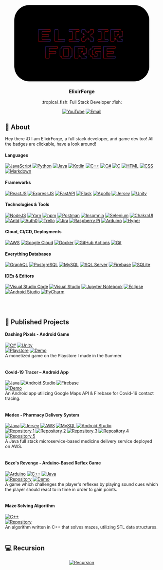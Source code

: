 <div>
  <div align="center">
<img align="center" src="readmeResources/ElixirForge.png" alt="ElixirForge" height="250" style="border-radius:50px">   
<h3>ElixirForge</h3>
 <p>:tropical_fish: Full Stack Developer :fish:</p>

[![YouTube](https://img.shields.io/static/v1?label=&message=Youtube&color=ff0404&logo=youtube)](https://www.youtube.com/channel/UCqT8vsFjKN57tb2WbUpYSNg)
[![Email](https://img.shields.io/static/v1?label=&message=Email&color=red&logo=gmail&logoColor=white)](mailto:elixirforge0@gmail.com)
  </div>

## :dizzy: About

Hey there :D
I am ElixirForge, a full stack developer, and game dev too! All the badges are clickable, have a look around!

#### Languages
[![JavaScript](https://img.shields.io/static/v1?label=&message=JavaScript&color=silver&logo=javascript)](https://www.javascript.com)
[![Python](https://img.shields.io/static/v1?label=&message=Python&color=white&logo=python&logoColor=blue)](https://www.python.org)
[![Java](https://img.shields.io/static/v1?label=&message=Java&color=important&logo=java)](https://www.java.com)
[![Kotlin](https://img.shields.io/static/v1?label=&message=Kotlin&color=9cf&logo=kotlin)](https://kotlinlang.org)
[![C++](https://img.shields.io/static/v1?label=&message=C%2B%2B&color=3F78A9&logo=cplusplus)](https://www.cplusplus.com)
[![C#](https://img.shields.io/static/v1?label=&message=C%23&color=a87cdc&logo=csharp)](https://docs.microsoft.com/en-us/dotnet/csharp)
[![C](https://img.shields.io/static/v1?label=&message=C&color=2894ec&c&logo=c)](https://en.cppreference.com/w/c)
[![HTML](https://img.shields.io/static/v1?label=&message=HTML&color=E34F26&logo=html5&logoColor=white)](https://html.spec.whatwg.org)
[![CSS](https://img.shields.io/static/v1?label=&message=CSS&color=56A5D7&logo=css3&logoColor=white)](https://www.w3.org/TR/CSS/#css)
[![Markdown](https://img.shields.io/static/v1?label=&message=Markdown&color=black&logo=markdown)](https://www.markdownguide.org)

#### Frameworks

[![ReactJS](https://img.shields.io/static/v1?label=&message=ReactJS&color=282424&logo=react)](https://reactjs.org)
[![ExpressJS](https://img.shields.io/static/v1?label=&message=ExpressJS&color=black&logo=express)](https://expressjs.com)
[![FastAPI](https://img.shields.io/static/v1?label=&message=FastAPI&color=419488&logo=fastapi&logoColor=white)](https://fastapi.tiangolo.com)
[![Flask](https://img.shields.io/static/v1?label=&message=Flask&color=3F78A9&logo=flask)](https://flask.palletsprojects.com)
[![Apollo](https://img.shields.io/static/v1?label=&message=Apollo&color=311C87&logo=apollographql)](https://www.apollographql.com)
[![Jersey](https://img.shields.io/static/v1?label=&message=Jersey&color=important&logo=Java)](https://eclipse-ee4j.github.io/jersey)
[![Unity](https://img.shields.io/static/v1?label=&message=Unity&color=black&logo=unity)](https://unity.com)

#### Technologies & Tools

[![NodeJS](https://img.shields.io/static/v1?label=&message=NodeJS&color=699E54&logo=node.js&logoColor=white)](https://nodejs.org)
[![Yarn](https://img.shields.io/static/v1?label=&message=Yarn&logo=yarn&color=2C8EBB&logoColor=white)](https://yarnpkg.com)
[![npm](https://img.shields.io/static/v1?label=&message=npm&color=C10B0B&logo=npm&logoColor=green)](https://www.npmjs.com)
[![Postman](https://img.shields.io/static/v1?label=&message=Postman&color=EE7447&logo=postman&logoColor=white)](https://www.postman.com)
[![Insomnia](https://img.shields.io/static/v1?label=&message=Insomnia&logo=insomnia&color=3C1ABA)](https://insomnia.rest)
[![Selenium](https://img.shields.io/static/v1?label=&message=Selenium&color=50B033&logo=selenium&logoColor=white)](https://www.selenium.dev)
[![ChakraUI](https://img.shields.io/static/v1?label=&message=ChakraUI&color=74C6C3&logo=chakraui&logoColor=white)](https://chakra-ui.com)
[![Antd](https://img.shields.io/static/v1?label=&message=Antd&color=E45A63&logo=antdesign&logoColor=white)](https://ant.design)
[![Auth0](https://img.shields.io/static/v1?label=&message=Auth0&logo=auth0&color=white&logoColor=black)](https://auth0.com)
[![Trello](https://img.shields.io/static/v1?label=&message=Trello&logo=trello&logoColor=e9e7fd&color=blue)](https://trello.com)
[![Jira](https://img.shields.io/static/v1?label=&message=Jira&color=2A66D3&logo=jira&logoColor=e9e7fd)](https://www.atlassian.com/software/jira)
[![Raspberry Pi](https://img.shields.io/static/v1?label=&message=Raspberry%20Pi&logo=raspberrypi&color=BB3757)](https://www.raspberrypi.org)
[![Arduino](https://img.shields.io/static/v1?label=&message=Arduino&color=377F83&logo=arduino&logoColor=white)](https://www.arduino.cc)
[![Hyper](https://img.shields.io/static/v1?label=&message=Hyper&color=black&logo=hyper&logoColor=white)](https://hyper.is)

#### Cloud, CI/CD, Deployments

[![AWS](https://img.shields.io/static/v1?label=&message=AWS&color=282c3c&logo=amazonaws&logoColor=orange)](https://aws.amazon.com)
[![Google Cloud](https://img.shields.io/static/v1?label=&message=Google%20Cloud&color=4285F4&logo=googlecloud&logoColor=white)](https://cloud.google.com)
[![Docker](https://img.shields.io/static/v1?label=&message=Docker&color=2496ED&logo=docker&logoColor=white)](https://www.docker.com)
[![GitHub Actions](https://img.shields.io/static/v1?label=&message=GitHub%20Actions&color=white&logo=githubactions&logoColor=2088FF)](https://github.com/features/actions)
[![Git](https://img.shields.io/static/v1?label=&message=Git&color=D35F45&logo=git&logoColor=white)](https://git-scm.com)

#### Everything Databases

[![GraphQL](https://img.shields.io/static/v1?label=&message=GraphQL&color=E10098&logo=graphql)](https://graphql.org)
[![PostgreSQL](https://img.shields.io/static/v1?label=&message=PostgreSQL&color=3D6488&logo=postgresql&logoColor=white)](https://www.postgresql.org)
[![MySQL](https://img.shields.io/static/v1?label=&message=MySQL&color=3D6488&logo=mySQL&logoColor=white)](https://www.mysql.com)
[![SQL Server](https://img.shields.io/static/v1?label=&message=SQL%20Server&color=brown&logo=microsoftsqlserver&logoColor=white)](https://www.microsoft.com/en-us/sql-server/sql-server-2019)
[![Firebase](https://img.shields.io/static/v1?label=&message=Firebase&color=red&logo=firebase)](https://firebase.google.com)
[![SQLite](https://img.shields.io/static/v1?label=&message=SQLite&color=white&logo=sqlite&logoColor=blue)](https://www.sqlite.org)

#### IDEs & Editors

[![Visual Studio Code](https://img.shields.io/static/v1?label=&message=Visual%20Studio%20Code&color=007ACC&logo=visualstudiocode&logoColor=white)](https://code.visualstudio.com)
[![Visual Studio](https://img.shields.io/static/v1?label=&message=Visual%20Studio&color=5C2D91&logo=visualstudio&logoColor=white)](https://visualstudio.microsoft.com)
[![Jupyter Notebook](https://img.shields.io/static/v1?label=&message=Jupyter%20Notebook&color=E37D3D&logo=jupyter&logoColor=white)](https://jupyter.org)
[![Eclipse](https://img.shields.io/static/v1?label=&message=Eclipse&color=2C2255&logo=eclipse&logoColor=white)](https://www.eclipse.org/ide)
[![Android Studio](https://img.shields.io/static/v1?label=&message=Android%20Studio&color=40dc84&logo=android&logoColor=white)](https://developer.android.com/studio)
[![PyCharm](https://img.shields.io/static/v1?label=&message=PyCharm&color=6FCF87&logo=pycharm&logoColor=white)](https://www.jetbrains.com/pycharm)

<br/><br/>

## :space_invader: Published Projects

#### Dashing Pixels - Android Game

[![C#](https://img.shields.io/static/v1?label=&message=C%23&color=a87cdc&logo=csharp)](https://docs.microsoft.com/en-us/dotnet/csharp)
[![Unity](https://img.shields.io/static/v1?label=&message=Unity&color=black&logo=unity)](https://unity.com)  
[![Playstore](https://img.shields.io/static/v1?label=&message=Dashing%20Pixels&color=green&logo=googleplay)](https://play.google.com/store/apps/details?id=com.ElixirForge.DashingPixels)
[![Demo](https://img.shields.io/static/v1?label=&message=Demo&color=ff0404&logo=youtube)](https://youtu.be/Xh-59GGxZcA)  
A monetized game on the Playstore I made in the Summer.
<br><br>

#### Covid-19 Tracer – Android App

[![Java](https://img.shields.io/static/v1?label=&message=Java&color=important&logo=java)](https://www.java.com/en)
[![Android Studio](https://img.shields.io/static/v1?label=&message=Android%20Studio&color=40dc84&logo=android&logoColor=white)](https://developer.android.com/studio)
[![Firebase](https://img.shields.io/static/v1?label=&message=Firebase&color=red&logo=firebase)](https://firebase.google.com)  
[![Demo](https://img.shields.io/static/v1?label=&message=Demo&color=ff0404&logo=youtube)](https://youtu.be/UwP4V86Tamo)  
An Android app utilizing Google Maps API & Firebase for Covid-19 contact tracing.
<br><br>

#### Medex - Pharmacy Delivery System

[![Java](https://img.shields.io/static/v1?label=&message=Java&color=important&logo=java)](https://www.java.com/en)
[![Jersey](https://img.shields.io/static/v1?label=&message=Jersey&color=important&logo=Java)](https://eclipse-ee4j.github.io/jersey)
[![AWS](https://img.shields.io/static/v1?label=&message=AWS&color=282c3c&logo=amazonaws&logoColor=orange)](https://aws.amazon.com)
[![MySQL](https://img.shields.io/static/v1?label=&message=MySQL&color=3D6488&logo=mySQL&logoColor=white)](https://www.mysql.com)
[![Android Studio](https://img.shields.io/static/v1?label=&message=Android%20Studio&color=40dc84&logo=android&logoColor=white)](https://developer.android.com/studio)  
[![Repository 1](https://img.shields.io/static/v1?label=&message=medex-shopping-microservice&color=black&logo=github)](https://www.github.com/ElixirForge/medex-shopping-microservice)
[![Repository 2](https://img.shields.io/static/v1?label=&message=medex-pharmacy-microservice&color=black&logo=github)](https://www.github.com/ElixirForge/medex-pharmacy-microservice)
[![Repository 3](https://img.shields.io/static/v1?label=&message=medex-personnel-microservice&color=black&logo=github)](https://www.github.com/ElixirForge/medex-personnel-microservice)
[![Repository 4](https://img.shields.io/static/v1?label=&message=medex-doctor-microservice&color=black&logo=github)](https://www.github.com/ElixirForge/medex-doctor-microservice)
[![Repository 5](https://img.shields.io/static/v1?label=&message=medex-android-app&color=black&logo=github)](https://www.github.com/ElixirForge/medex-android-app)  
A Java full stack microservice-based medicine delivery service deployed on AWS.
<br><br>

#### Bozo's Revenge - Arduino-Based Reflex Game

[![Arduino](https://img.shields.io/static/v1?label=&message=Arduino&color=377F83&logo=arduino&logoColor=white)](https://www.arduino.cc)
[![C++](https://img.shields.io/static/v1?label=&message=C%2B%2B&color=3F78A9&logo=cplusplus)](https://www.cplusplus.com)
[![Java](https://img.shields.io/static/v1?label=&message=Java&color=important&logo=java)](https://www.java.com)  
[![Repository](https://img.shields.io/static/v1?label=&message=bozos-revenge&color=black&logo=github)](https://www.github.com/ElixirForge/bozos-revenge)
[![Demo](https://img.shields.io/static/v1?label=&message=Demo&color=ff0404&logo=youtube)](https://www.youtube.com/watch?v=EYyUOU9vF-Y)  
A game which challenges the player's reflexes by playing sound cues which the player should react to in time in order to gain points.
<br><br>

#### Maze Solving Algorithm

[![C++](https://img.shields.io/static/v1?label=&message=C%2B%2B&color=3F78A9&logo=cplusplus)](https://www.cplusplus.com)  
[![Repository](https://img.shields.io/static/v1?label=&message=maze-solver&color=black&logo=github)](https://www.github.com/ElixirForge/maze-solver)  
An algorithm written in C++ that solves mazes, utilizing STL data structures.
<br/><br/>

## :computer: Recursion

  <div align="center">

[![Recursion](https://github-readme-stats.vercel.app/api/pin/?username=ElixirForge&repo=ElixirForge&show_owner=false)](https://www.github.com/ElixirForge)

  </div>
</div>
